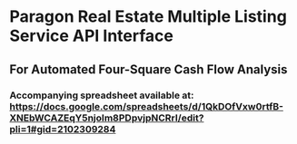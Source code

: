 # Paragon Real Estate Multiple Listing Service API Interface
## For Automated Four-Square Cash Flow Analysis
### Accompanying spreadsheet available at: https://docs.google.com/spreadsheets/d/1QkDOfVxw0rtfB-XNEbWCAZEqY5njoIm8PDpvjpNCRrI/edit?pli=1#gid=2102309284

